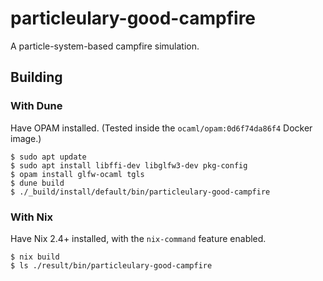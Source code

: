 # particleulary-good-campfire

A particle-system-based campfire simulation.

## Building

### With Dune

Have OPAM installed.
(Tested inside the `ocaml/opam:0d6f74da86f4` Docker image.) 

```
$ sudo apt update
$ sudo apt install libffi-dev libglfw3-dev pkg-config
$ opam install glfw-ocaml tgls
$ dune build
$ ./_build/install/default/bin/particleulary-good-campfire
```

### With Nix

Have Nix 2.4+ installed, with the `nix-command` feature enabled.

```
$ nix build
$ ls ./result/bin/particleulary-good-campfire
```
